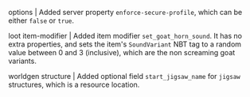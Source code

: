 options | Added server property `enforce-secure-profile`, which can be either `false` or `true`.

loot item-modifier | Added item modifier `set_goat_horn_sound`. It has no extra properties, and sets the item's `SoundVariant` NBT tag to a random value between 0 and 3 (inclusive), which are the non screaming goat variants.

worldgen structure | Added optional field `start_jigsaw_name` for `jigsaw` structures, which is a resource location.
